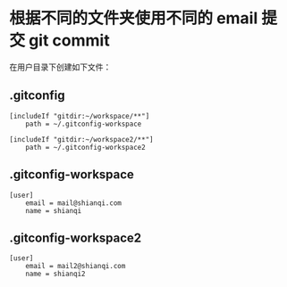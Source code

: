 # 根据不同的文件夹使用不同的 email 提交 git commit

在用户目录下创建如下文件：

## .gitconfig

```
[includeIf "gitdir:~/workspace/**"]
	path = ~/.gitconfig-workspace

[includeIf "gitdir:~/workspace2/**"]
	path = ~/.gitconfig-workspace2
```

## .gitconfig-workspace

```
[user]
	email = mail@shianqi.com
	name = shianqi
```

## .gitconfig-workspace2

```
[user]
	email = mail2@shianqi.com
	name = shianqi2
```
